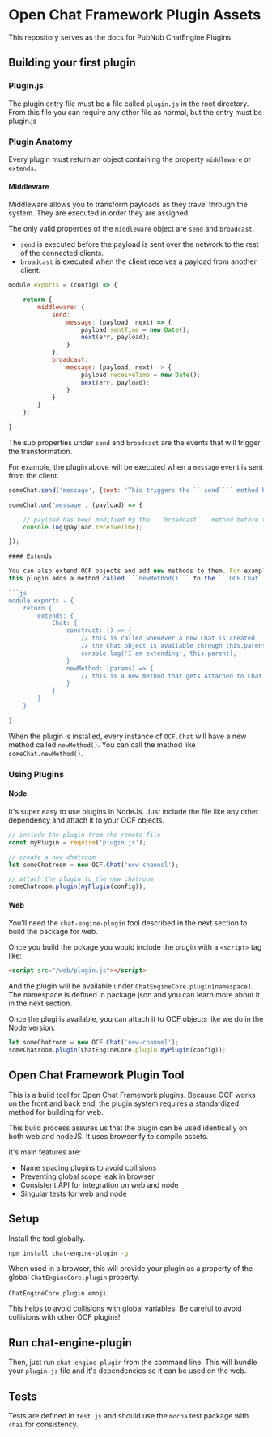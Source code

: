 # Open Chat Framework Plugin Assets

This repository serves as the docs for PubNub ChatEngine Plugins.

## Building your first plugin

### Plugin.js

The plugin entry file must be a file called ```plugin.js``` in the root directory.
From this file you can require any other file as normal, but the entry must be
plugin.js

### Plugin Anatomy

Every plugin must return an object containing the property ```middleware```
or ```extends```.

#### Middleware

Middleware allows you to transform payloads as they travel through the system.
They are executed in order they are assigned.

The only valid properties of the ```middleware``` object are ```send``` and
```broadcast```.

* ```send``` is executed before the payload is sent over the
network to the rest of the connected clients.
* ```broadcast``` is executed when the client receives a payload from another
client.

```js
module.exports = (config) => {

    return {
        middleware: {
            send:
                message: (payload, next) => {
                    payload.sentTime = new Date();
                    next(err, payload);
                }
            },
            broadcast:
                message: (payload, next) -> {
                    payload.receiveTime = new Date();
                    next(err, payload);
                }
            }
        }
    };

}
```

The sub properties under ```send``` and ```broadcast``` are the events
that will trigger the transformation.

For  example, the plugin above will be executed when a ```message```
event is sent from the client.

```js
someChat.send('message', {text: 'This triggers the ```send```` method before it\'s published over the wire.'});
```

```js
someChat.on('message', (payload) => {

    // payload has been modified by the ```broadcast``` method before this was called
    console.log(payload.receiveTime);

});

#### Extends

You can also extend OCF objects and add new methods to them. For example,
this plugin adds a method called ```newMethod()``` to the ```OCF.Chat``` object.

```js
module.exports - {
    return {
        extends: {
            Chat: {
                construct: () => {
                    // this is called whenever a new Chat is created
                    // the Chat object is available through this.parent
                    console.log('I am extending', this.parent);
                }
                newMethod: (params) => {
                    // this is a new method that gets attached to Chat
                }
            }
        }
    }

}
```

When the plugin is installed, every instance of ```OCF.Chat``` will have a new
method called ```newMethod()```. You can call the method like ```someChat.newMethod()```.

### Using Plugins

#### Node

It's super easy to use plugins in NodeJs. Just include the file like any other
dependency and attach it to your OCF objects.

```js
// include the plugin from the remote file
const myPlugin = require('plugin.js');

// create a new chatroom
let someChatroom = new OCF.Chat('new-channel');

// attach the plugin to the new chatroom
someChatroom.plugin(myPlugin(config));
```

#### Web

You'll need the ```chat-engine-plugin``` tool described in the next section to
build the package for web.

Once you build the pckage you would include the plugin with a ```<script>``` tag like:

```html
<script src="/web/plugin.js"></script>
```

And the plugin will be available under ```ChatEngineCore.plugin[namespace]```.
The namespace is defined in package.json and you can learn more about it in the
next section.

Once the plugi is available, you can attach it to OCF objects like we do in the
Node version.

```js
let someChatroom = new OCF.Chat('new-channel');
someChatroom.plugin(ChatEngineCore.plugin.myPlugin(config));
````

## Open Chat Framework Plugin Tool

This is a build tool for Open Chat Framework plugins. Because OCF works
on the front and back end, the plugin system requires a standardized method
for building for web.

This build process assures us that the plugin can be used identically on
both web and nodeJS. It uses browserify to compile assets.

It's main features are:

- Name spacing plugins to avoid collisions
- Preventing global scope leak in browser
- Consistent API for integration on web and node
- Singular tests for web and node

## Setup

Install the tool globally.

```sh
npm install chat-engine-plugin -g
```

When used in a browser, this will provide your plugin as a property of the
global ```ChatEngineCore.plugin``` property.

```ChatEngineCore.plugin.emoji```.

This helps to avoid collisions with
global variables. Be careful to avoid collisions with other OCF plugins!

## Run chat-engine-plugin

Then, just run ```chat-engine-plugin``` from the command line. This will bundle your
```plugin.js``` file and it's dependencies so it can be used on the web.

## Tests

Tests are defined in ```test.js``` and should use the ```mocha``` test package
with ```chai``` for consistency.
